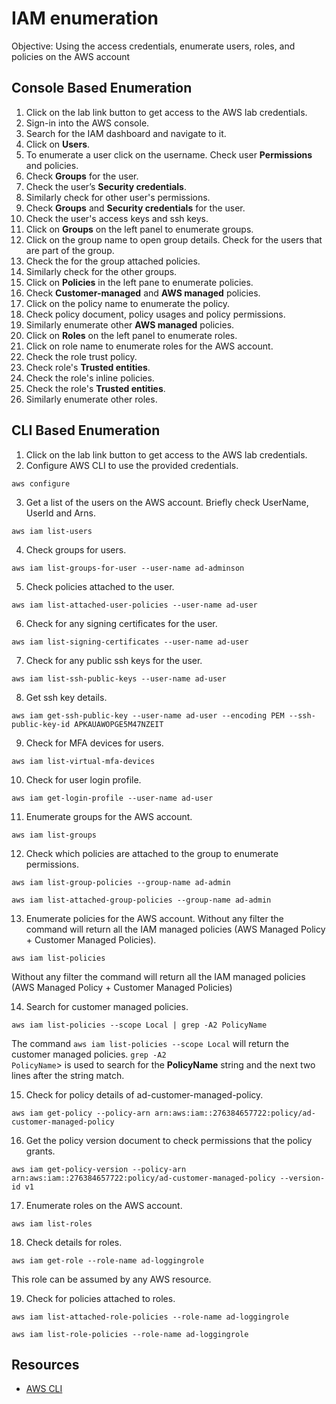 # IAM enumeration

Objective: Using the access credentials, enumerate users, roles, and policies on the AWS account

## Console Based Enumeration

1. Click on the lab link button to get access to the AWS lab credentials.
2. Sign-in into the AWS console.
3. Search for the IAM dashboard and navigate to it.
4. Click on **Users**.
5. To enumerate a user click on the username. Check user **Permissions** and policies.
6. Check **Groups** for the user.
7. Check the user’s **Security credentials**.
8. Similarly check for other user's permissions.
9. Check **Groups** and **Security credentials** for the user.
10. Check the user's access keys and ssh keys.
11. Click on **Groups** on the left panel to enumerate groups.
12. Click on the group name to open group details. Check for the users that are part of the group.
13. Check the for the group attached policies.
14. Similarly check for the other groups.
15. Click on **Policies** in the left pane to enumerate policies.
16. Check **Customer-managed** and **AWS managed** policies.
17. Click on the policy name to enumerate the policy.
18. Check policy document, policy usages and policy permissions.
19. Similarly enumerate other **AWS managed** policies.
20. Click on **Roles** on the left panel to enumerate roles.
21. Click on role name to enumerate roles for the AWS account.
22. Check the role trust policy.
23. Check role's **Trusted entities**.
24. Check the role's inline policies.
25. Check the role's **Trusted entities**.
26. Similarly enumerate other roles.

## CLI Based Enumeration

1. Click on the lab link button to get access to the AWS lab credentials.
2. Configure AWS CLI to use the provided credentials.

```text
aws configure
```

3. Get a list of the users on the AWS account. Briefly check UserName, UserId and Arns.

```text
aws iam list-users
```

4. Check groups for users.

```text
aws iam list-groups-for-user --user-name ad-adminson
```

5. Check policies attached to the user.

```text
aws iam list-attached-user-policies --user-name ad-user
```

6. Check for any signing certificates for the user.

```text
aws iam list-signing-certificates --user-name ad-user
```

7. Check for any public ssh keys for the user.

```text
aws iam list-ssh-public-keys --user-name ad-user
```

8. Get ssh key details.

```text
aws iam get-ssh-public-key --user-name ad-user --encoding PEM --ssh-public-key-id APKAUAWOPGE5M47NZEIT
```

9. Check for MFA devices for users.

```text
aws iam list-virtual-mfa-devices
```

10. Check for user login profile.

```text
aws iam get-login-profile --user-name ad-user
```

11. Enumerate groups for the AWS account.

```text
aws iam list-groups
```

12. Check which policies are attached to the group to enumerate permissions.

```text
aws iam list-group-policies --group-name ad-admin
```

```text
aws iam list-attached-group-policies --group-name ad-admin
```

13. Enumerate policies for the AWS account. Without any filter the command will return all the IAM managed policies (AWS Managed Policy +
Customer Managed Policies).

```text
aws iam list-policies
```

Without any filter the command will return all the IAM managed policies (AWS Managed Policy + Customer Managed Policies)

14. Search for customer managed policies.

```text
aws iam list-policies --scope Local | grep -A2 PolicyName
```

The command <code>aws iam list-policies --scope Local</code> will return the customer managed policies. <code>grep -A2 PolicyName</code>> is used to search for the **PolicyName** string and the next two lines after the string match.

15. Check for policy details of ad-customer-managed-policy.

```text
aws iam get-policy --policy-arn arn:aws:iam::276384657722:policy/ad-customer-managed-policy
```

16. Get the policy version document to check permissions that the policy grants.

```text
aws iam get-policy-version --policy-arn arn:aws:iam::276384657722:policy/ad-customer-managed-policy --version-id v1
```

17. Enumerate roles on the AWS account.

```text
aws iam list-roles
```

18. Check details for roles.

```text
aws iam get-role --role-name ad-loggingrole
```

This role can be assumed by any AWS resource.

19. Check for policies attached to roles.

```text
aws iam list-attached-role-policies --role-name ad-loggingrole
```

```text
aws iam list-role-policies --role-name ad-loggingrole
```

## Resources

* [AWS CLI](https://docs.aws.amazon.com/cli/latest/reference/)
